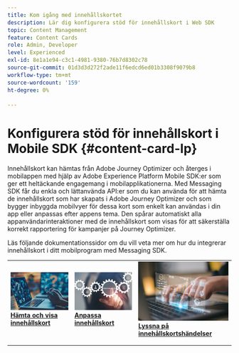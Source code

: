 ```yaml
---
title: Kom igång med innehållskortet
description: Lär dig konfigurera stöd för innehållskort i Web SDK
topic: Content Management
feature: Content Cards
role: Admin, Developer
level: Experienced
exl-id: 8e1a1e94-c3c1-4981-9380-76b7d8302c78
source-git-commit: 01d3d3d272f2ade11f6edcd6ed01b3308f9079b8
workflow-type: tm+mt
source-wordcount: '159'
ht-degree: 0%

---
```


# Konfigurera stöd för innehållskort i Mobile SDK {#content-card-lp}

Innehållskort kan hämtas från Adobe Journey Optimizer och återges i mobilappen med hjälp av Adobe Experience Platform Mobile SDK:er som ger ett heltäckande engagemang i mobilapplikationerna. Med Messaging SDK får du enkla och lättanvända API:er som du kan använda för att hämta de innehållskort som har skapats i Adobe Journey Optimizer och som bygger inbyggda mobilvyer för dessa kort som enkelt kan användas i din app eller anpassas efter appens tema. Den spårar automatiskt alla appanvändarinteraktioner med de innehållskort som visas för att säkerställa korrekt rapportering för kampanjer på Journey Optimizer.

Läs följande dokumentationssidor om du vill veta mer om hur du integrerar innehållskort i ditt mobilprogram med Messaging SDK.


<table style="table-layout:fixed"><tr style="border: 0;">
<td>
<a href="https://developer.adobe.com/client-sdks/edge/adobe-journey-optimizer/content-card-ui/iOS/tutorial/displaying-content-cards/">
<img alt="Hämta" src="assets/do-not-localize/fetch.jpeg">
</a>
<div><a href="https://developer.adobe.com/client-sdks/edge/adobe-journey-optimizer/content-card-ui/iOS/tutorial/displaying-content-cards/"><strong>Hämta och visa innehållskort</strong>
</div>
<p>
</td>
<td>
<a href="https://developer.adobe.com/client-sdks/edge/adobe-journey-optimizer/content-card-ui/iOS/tutorial/customizing-content-card-templates/">
<img alt="Anpassa" src="assets/do-not-localize/customize.jpeg">
</a>
<div>
<a href="https://developer.adobe.com/client-sdks/edge/adobe-journey-optimizer/content-card-ui/iOS/tutorial/customizing-content-card-templates/"><strong>Anpassa innehållskort</strong></a>
</div>
<p></td>
<td>
<a href="https://developer.adobe.com/client-sdks/edge/adobe-journey-optimizer/content-card-ui/iOS/tutorial/listening-content-card-events/">
<img alt="Lyssna" src="assets/do-not-localize/listen.jpeg">
</a>
<div>
<a href="https://developer.adobe.com/client-sdks/edge/adobe-journey-optimizer/content-card-ui/iOS/tutorial/listening-content-card-events/"><strong>Lyssna på innehållskortshändelser</strong></a>
</div>
<p>
</td>
</tr></table>
